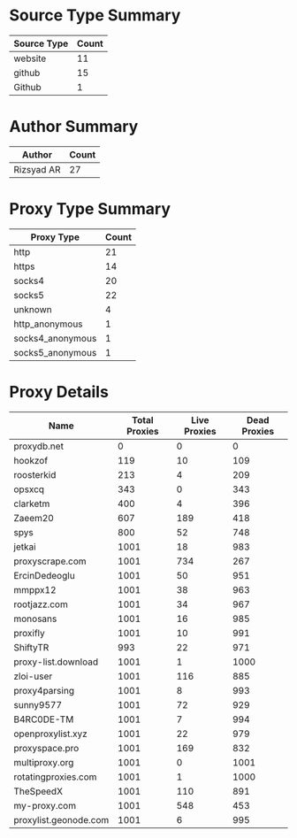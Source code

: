 # Source Type Summary

| Source Type | Count |
|-------------|-------|
| website | 11 |
| github | 15 |
| Github | 1 |


# Author Summary

| Author | Count |
|--------|-------|
| Rizsyad AR | 27 |


# Proxy Type Summary

| Proxy Type | Count |
|------------|-------|
| http | 21 |
| https | 14 |
| socks4 | 20 |
| socks5 | 22 |
| unknown | 4 |
| http_anonymous | 1 |
| socks4_anonymous | 1 |
| socks5_anonymous | 1 |


# Proxy Details

| Name | Total Proxies | Live Proxies | Dead Proxies |
|------|---------------|--------------|---------------|
| proxydb.net | 0 | 0 | 0 |
| hookzof | 119 | 10 | 109 |
| roosterkid | 213 | 4 | 209 |
| opsxcq | 343 | 0 | 343 |
| clarketm | 400 | 4 | 396 |
| Zaeem20 | 607 | 189 | 418 |
| spys | 800 | 52 | 748 |
| jetkai | 1001 | 18 | 983 |
| proxyscrape.com | 1001 | 734 | 267 |
| ErcinDedeoglu | 1001 | 50 | 951 |
| mmppx12 | 1001 | 38 | 963 |
| rootjazz.com | 1001 | 34 | 967 |
| monosans | 1001 | 16 | 985 |
| proxifly | 1001 | 10 | 991 |
| ShiftyTR | 993 | 22 | 971 |
| proxy-list.download | 1001 | 1 | 1000 |
| zloi-user | 1001 | 116 | 885 |
| proxy4parsing | 1001 | 8 | 993 |
| sunny9577 | 1001 | 72 | 929 |
| B4RC0DE-TM | 1001 | 7 | 994 |
| openproxylist.xyz | 1001 | 22 | 979 |
| proxyspace.pro | 1001 | 169 | 832 |
| multiproxy.org | 1001 | 0 | 1001 |
| rotatingproxies.com | 1001 | 1 | 1000 |
| TheSpeedX | 1001 | 110 | 891 |
| my-proxy.com | 1001 | 548 | 453 |
| proxylist.geonode.com | 1001 | 6 | 995 |
